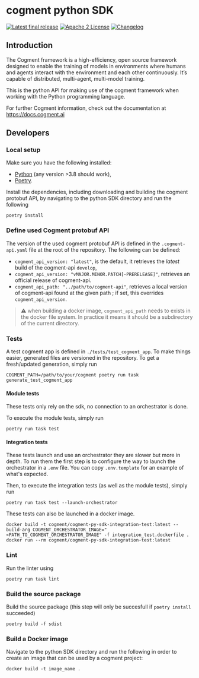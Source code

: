 # cogment python SDK

[![Latest final release](https://img.shields.io/pypi/v/cogment?style=flat-square)](https://pypi.org/project/cogment/) [![Apache 2 License](https://img.shields.io/badge/license-Apache%202-green?style=flat-square)](./LICENSE) [![Changelog](https://img.shields.io/badge/-Changelog%20-blueviolet?style=flat-square)](./CHANGELOG.md)

## Introduction

The Cogment framework is a high-efficiency, open source framework designed to enable the training of models in environments where humans and agents interact with the environment and each other continuously. It’s capable of distributed, multi-agent, multi-model training.

This is the python API for making use of the cogment framework when working with the Python programming language.

For further Cogment information, check out the documentation at <https://docs.cogment.ai>

## Developers

### Local setup

Make sure you have the following installed:
  - [Python](https://www.python.org) (any version >3.8 should work),
  - [Poetry](https://python-poetry.org).

Install the dependencies, including downloading and building the cogment protobuf API, by navigating to the python SDK directory and run the following

```
poetry install
```

### Define used Cogment protobuf API

The version of the used cogment protobuf API is defined in the `.cogment-api.yaml` file at the root of the repository. The following can be defined:

- `cogment_api_version: "latest"`, is the default, it retrieves the _latest_ build of the cogment-api `develop`,
- `cogment_api_version: "vMAJOR.MINOR.PATCH[-PRERELEASE]"`, retrieves an official release of cogment-api.
- `cogment_api_path: "../path/to/cogment-api"`, retrieves a local version of cogment-api found at the given path ; if set, this overrides `cogment_api_version`.

> ⚠️ when building a docker image, `cogment_api_path` needs to exists in the docker file system. In practice it means it should be a subdirectory of the current directory.

### Tests

A test cogment app is defined in `./tests/test_cogment_app`. To make things easier, generated files are versioned in the repository. To get a fresh/updated generation, simply run

```
COGMENT_PATH=/path/to/your/cogment poetry run task generate_test_cogment_app
```

#### Module tests

These tests only rely on the sdk, no connection to an orchestrator is done.

To execute the module tests, simply run

```
poetry run task test
```

#### Integration tests

These tests launch and use an orchestrator they are slower but more in depth. To run them the first step is to configure the way to launch the orchestrator in a `.env` file. You can copy `.env.template` for an example of what's expected.

Then, to execute the integration tests (as well as the module tests), simply run

```
poetry run task test --launch-orchestrator
```

These tests can also be launched in a docker image.

```
docker build -t cogment/cogment-py-sdk-integration-test:latest --build-arg COGMENT_ORCHESTRATOR_IMAGE="<PATH_TO_COGMENT_ORCHESTRATOR_IMAGE" -f integration_test.dockerfile .
docker run --rm cogment/cogment-py-sdk-integration-test:latest
```

### Lint

Run the linter using

```
poetry run task lint
```

### Build the source package

Build the source package (this step will only be succesfull if `poetry install` succeeded)

```
poetry build -f sdist
```

### Build a Docker image

Navigate to the python SDK directory and run the following in order to create an image that can be used by a cogment project:

```
docker build -t image_name .
```


